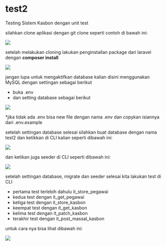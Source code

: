 # test2
Testing Sistem Kasbon dengan unit test

silahkan clone aplikasi dengan git clone seperti contoh di bawah ini:

<img src="https://user-images.githubusercontent.com/59255271/149613562-f56cc24c-30be-49b6-93b7-838a5269e94a.png" />

setelah melakukan cloning lakukan penginstallan package dari laravel dengan <b>composer install</b>

<img src="https://user-images.githubusercontent.com/59255271/149613549-545e159f-e298-4035-821b-3d2e1fce7630.png" />

jangan lupa untuk mengaktifkan database kalian disini menggunakan MySQL dengan settingan sebagai berikut
- buka .env
- dan setting database sebagai berikut

<img src="https://user-images.githubusercontent.com/59255271/149613589-10eb358f-1f03-4002-a99b-83a693812e05.png" />

*jika tidak ada .env bisa new file dengan nama .env dan copykan isiannya dari .env.example

setelah settingan database selesai silahkan buat database dengan nama test2 dan ketikkan di CLI kalian seperti dibawah ini:

<img src="https://user-images.githubusercontent.com/59255271/149613658-a57bb52b-2cdf-4fe2-a651-8a2073cb17f1.png" />

dan ketikan juga seeder di CLI seperti dibawah ini:

<img src="https://user-images.githubusercontent.com/59255271/149613664-32fc81a8-1e91-4274-b660-60efa433beef.png" />

setelah settingan database, migrate dan seeder selesai kita lakukan test di CLI 
- pertama test terlebih dahulu it_store_pegawai
- kedua test dengan it_get_pegawai
- ketiga test dengan it_store_kasbon
- keempat test dengan it_get_kasbon
- kelima test dengan it_patch_kasbon
- terakhir test dengan it_post_massal_kasbon

untuk cara nya bisa lihat dibawah ini:

<img src="https://user-images.githubusercontent.com/59255271/149613679-d60a0d50-45ca-4cb4-9a4b-ade800e508af.png" />
